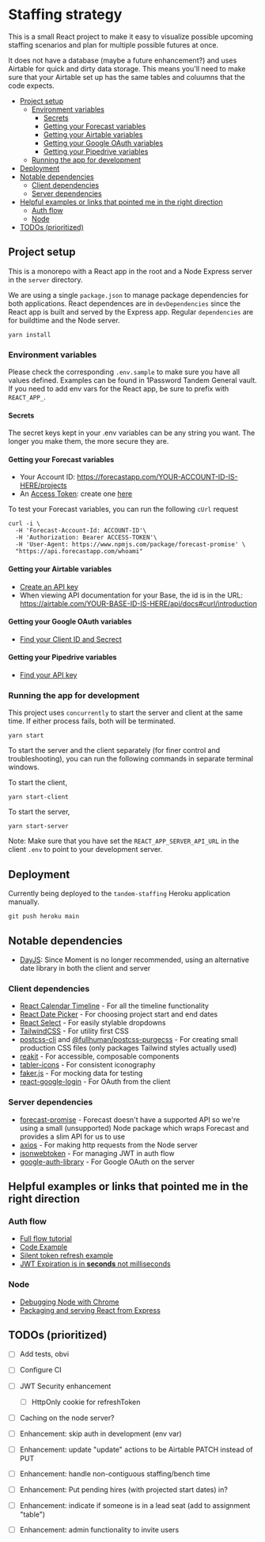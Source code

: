 
# Staffing strategy
This is a small React project to make it easy to visualize possible upcoming staffing scenarios and plan for multiple possible futures at once.

It does not have a database (maybe a future enhancement?) and uses Airtable for quick and dirty data storage. This means you'll need to make sure that your Airtable set up has the same tables and coluumns that the code expects.

- [Project setup](#project-setup)
  - [Environment variables](#environment-variables)
    - [Secrets](#secrets)
    - [Getting your Forecast variables](#getting-your-forecast-variables)
    - [Getting your Airtable variables](#getting-your-airtable-variables)
    - [Getting your Google OAuth variables](#getting-your-google-oauth-variables)
    - [Getting your Pipedrive variables](#getting-your-pipedrive-variables)
  - [Running the app for development](#running-the-app-for-development)
- [Deployment](#deployment)
- [Notable dependencies](#notable-dependencies)
  - [Client dependencies](#client-dependencies)
  - [Server dependencies](#server-dependencies)
- [Helpful examples or links that pointed me in the right direction](#helpful-examples-or-links-that-pointed-me-in-the-right-direction)
  - [Auth flow](#auth-flow)
  - [Node](#node)
- [TODOs (prioritized)](#todos-prioritized)

## Project setup
This is a monorepo with a React app in the root and a Node Express server in the `server` directory.

We are using a single `package.json` to manage package dependencies for both applications. React dependences are in `devDependencies` since the React app is built and served by the Express app. Regular `dependencies` are for buildtime and the Node server.

```
yarn install
```

### Environment variables
Please check the corresponding `.env.sample` to make sure you have all values defined. Examples can be found in 1Password Tandem General vault. If you need to add env vars for the React app, be sure to prefix with `REACT_APP_`.

#### Secrets
The secret keys kept in your .env variables can be any string you want. The longer you make them, the more secure they are.

#### Getting your Forecast variables
- Your Account ID: https://forecastapp.com/YOUR-ACCOUNT-ID-IS-HERE/projects
- An [Access Token](http://help.getharvest.com/api-v2/authentication-api/authentication/authentication/): create one [here](https://id.getharvest.com/developers)

To test your Forecast variables, you can run the following `cUrl` request
```
curl -i \
  -H 'Forecast-Account-Id: ACCOUNT-ID'\
  -H 'Authorization: Bearer ACCESS-TOKEN'\
  -H 'User-Agent: https://www.npmjs.com/package/forecast-promise' \
  "https://api.forecastapp.com/whoami"
```

#### Getting your Airtable variables
- [Create an API key](https://airtable.com/account)
- When viewing API documentation for your Base, the id is in the URL: https://airtable.com/YOUR-BASE-ID-IS-HERE/api/docs#curl/introduction

#### Getting your Google OAuth variables
- [Find your Client ID and Secrect](https://console.developers.google.com/apis/credentials/oauthclient/366318533824-3dg77no7d4r2ctb5ekslhcrl9n3hmn8n.apps.googleusercontent.com?project=tandem-staffing-strategy&supportedpurview=project)

#### Getting your Pipedrive variables
- [Find your API key](https://madeintandem.pipedrive.com/settings/api)

### Running the app for development

This project uses `concurrently` to start the server and client at the same time. If either process fails, both will be terminated.
```
yarn start
```

To start the server and the client separately (for finer control and troubleshooting), you can run the following commands in separate terminal windows.

To start the client,
```
yarn start-client
```

To start the server,
```
yarn start-server
```

Note: Make sure that you have set the `REACT_APP_SERVER_API_URL` in the client `.env` to point to your development server.

## Deployment

Currently being deployed to the `tandem-staffing` Heroku application manually.

```
git push heroku main
```

## Notable dependencies

- [DayJS](https://day.js.org/): Since Moment is no longer recommended, using an alternative date library in both the client and server

### Client dependencies
- [React Calendar Timeline](https://github.com/namespace-ee/react-calendar-timeline) - For all the timeline functionality
- [React Date Picker](https://github.com/Hacker0x01/react-datepicker) - For choosing project start and end dates
- [React Select]() - For easily stylable dropdowns
- [TailwindCSS]() - For utility first CSS
- [postcss-cli]() and [@fullhuman/postcss-purgecss]() - For creating small production CSS files (only packages Tailwind styles actually used)
- [reakit]() - For accessible, composable components
- [tabler-icons]() - For consistent iconography
- [faker.js](https://github.com/marak/Faker.js/) - For mocking data for testing
- [react-google-login](https://github.com/anthonyjgrove/react-google-login) - For OAuth from the client

### Server dependencies
- [forecast-promise](https://www.npmjs.com/package/forecast-promise) - Forecast doesn't have a supported API so we're using a small (unsupported) Node package which wraps Forecast and provides a slim API for us to use
- [axios]() - For making http requests from the Node server
- [jsonwebtoken](https://github.com/auth0/node-jsonwebtoken) - For managing JWT in auth flow
- [google-auth-library](https://github.com/googleapis/google-auth-library-nodejs#readme) - For Google OAuth on the server

## Helpful examples or links that pointed me in the right direction

### Auth flow
- [Full flow tutorial](https://stackabuse.com/authentication-and-authorization-with-jwts-in-express-js/)
- [Code Example](https://github.com/Shahzayb/mern-google-login)
- [Silent token refresh example](https://github.com/Sivanesh-S/react-google-authentication/blob/master/src/utils/refreshToken.js)
- [JWT Expiration is in **seconds** not milliseconds](https://stackoverflow.com/questions/39926104/what-format-is-the-exp-expiration-time-claim-in-a-jwt#:~:text=RFC%207519%20states%20that%20the,(not%20milliseconds)%20since%20Epoch%3A&text=See%20RFC%203339%20%5BRFC3339%5D%20for,general%20and%20UTC%20in%20particular.)

### Node
- [Debugging Node with Chrome](https://medium.com/the-node-js-collection/debugging-node-js-with-google-chrome-4965b5f910f4)
- [Packaging and serving React from Express](https://simonplend.com/what-is-a-good-directory-structure-for-a-monorepo-with-a-node-js-back-end-and-react-front-end/)

## TODOs (prioritized)
- [ ] Add tests, obvi
- [ ] Configure CI
- [ ] JWT Security enhancement
  - [ ] HttpOnly cookie for refreshToken
- [ ] Caching on the node server?
- [ ] Enhancement: skip auth in development (env var)
- [ ] Enhancement: update "update" actions to be Airtable PATCH instead of PUT 
- [ ] Enhancement: handle non-contiguous staffing/bench time
- [ ] Enhancement: Put pending hires (with projected start dates) in?
- [ ] Enhancement: indicate if someone is in a lead seat (add to assignment "table")
- [ ] Enhancement: admin functionality to invite users

